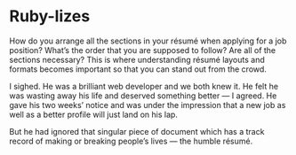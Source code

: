 # Ruby-lizes

How do you arrange all the sections in your ré­su­mé when applying for a job position? What’s the order that you are supposed to follow? Are all of the sections necessary? This is where understanding ré­su­mé layouts and formats becomes important so that you can stand out from the crowd.

I sighed. He was a brilliant web developer and we both knew it. He felt he was wasting away his life and deserved something better — I agreed. He gave his two weeks’ notice and was under the impression that a new job as well as a better profile will just land on his lap.

But he had ignored that singular piece of document which has a track record of making or breaking people’s lives — the humble ré­su­mé.
